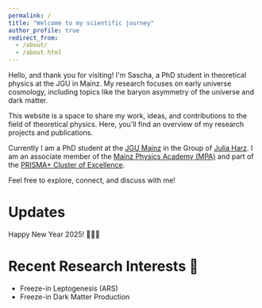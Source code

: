 ```yaml
---
permalink: /
title: "Welcome to my scientific journey"
author_profile: true
redirect_from: 
  - /about/
  - /about.html
---
```


Hello, and thank you for visiting! I'm Sascha, a PhD student in theoretical physics at the JGU in Mainz. My research focuses on early universe cosmology, including topics like the baryon asymmetry of the universe and dark matter.

This website is a space to share my work, ideas, and contributions to the field of theoretical physics. Here, you'll find an overview of my research projects and publications.

Currently I am a PhD student at the [JGU Mainz](https://www.uni-mainz.de/) in the Group of [Julia Harz](https://www.thep.physik.uni-mainz.de/group-of-julia-harz-2/). I am an associate member of the [Mainz Physics Academy (MPA)](https://www.prisma.uni-mainz.de/mainz-physics-academy/) and part of the [PRISMA+ Cluster of Excellence](https://www.prisma.uni-mainz.de/).

Feel free to explore, connect, and discuss with me!

Updates
======
Happy New Year 2025! 🎅🎄🎁

Recent Research Interests 🌟
======
* Freeze-in Leptogenesis (ARS)
* Freeze-in Dark Matter Production
